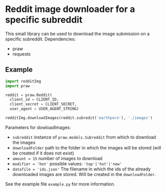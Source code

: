 # Reddit image downloader for a specific subreddit

This small library can be used to download the image submission on a specific subreddit.
Dependencies:
- praw
- requests

## Example
```python
import redditImg
import praw

reddit = praw.Reddit(
  client_id = CLIENT_ID,
  client_secret = CLIENT_SECRET,
  user_agent = USER_AGENT_STRING)

redditImg.downloadImages(reddit.subredit('earthporn'), './images')
```

Parameters for dowloadImages:
- ```subreddit``` instance of ```praw.models.Subreddit``` from which to download the images
- ```downloadFolder``` path to the folder in which the images will be stored (will be created if it does not exist)
- ```amount = 15``` number of  images to download
- ```modifier = 'hot'``` possible values: ```'top'|'hot'|'new'```
- ```datafile = 'ids.json'``` The filename in which the ids of the already downloaded images are stored. Will be created in the ```downloadFolder```.

See the example file ```example.py``` for more information.
